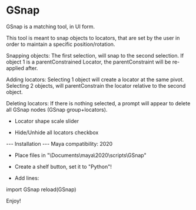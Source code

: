 # GSnap
GSnap is a matching tool, in UI form. 

This tool is meant to snap objects to locators, that are set by the user in order to maintain a specific position/rotation.


Snapping objects: The first selection, will snap to the second selection. If object 1 is a parentConstrained Locator, the parentConstraint will be re-applied after.

Adding locators: Selecting 1 object will create a locator at the same pivot. Selecting 2 objects, will parentConstrain the locator relative to the second object.

Deleting locators: If there is nothing selected, a prompt will appear to delete all GSnap nodes (GSnap group+locators).

+ Locator shape scale slider

+ Hide/Unhide all locators checkbox


--- Installation ---
Maya compatibility: 2020

+ Place files in "\Documents\maya\2020\scripts\GSnap"

+ Create a shelf button, set it to "Python"!

+ Add lines:

import GSnap
reload(GSnap)


Enjoy!
